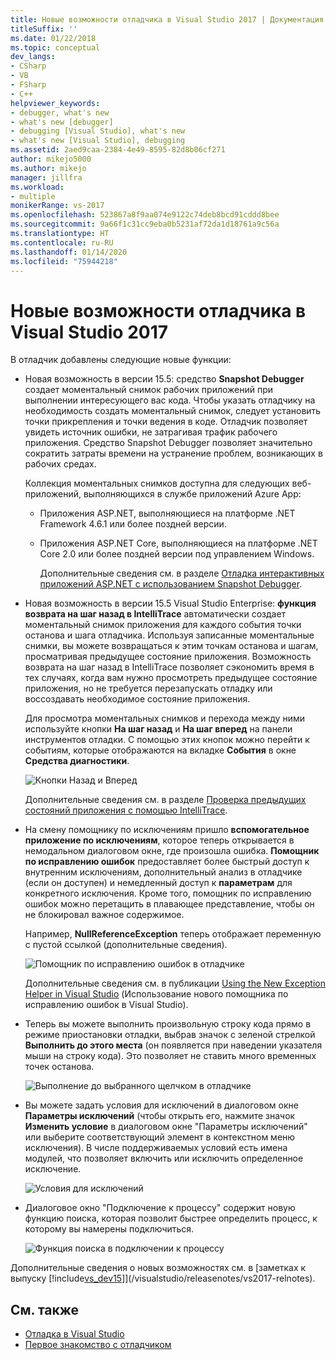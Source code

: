 ```yaml
---
title: Новые возможности отладчика в Visual Studio 2017 | Документация Майкрософт
titleSuffix: ''
ms.date: 01/22/2018
ms.topic: conceptual
dev_langs:
- CSharp
- VB
- FSharp
- C++
helpviewer_keywords:
- debugger, what's new
- what's new [debugger]
- debugging [Visual Studio], what's new
- what's new [Visual Studio], debugging
ms.assetid: 2aed9caa-2384-4e49-8595-82d8b06cf271
author: mikejo5000
ms.author: mikejo
manager: jillfra
ms.workload:
- multiple
monikerRange: vs-2017
ms.openlocfilehash: 523867a8f9aa074e9122c74deb8bcd91cddd8bee
ms.sourcegitcommit: 9a66f1c31cc9eba0b5231af72da1d18761a9c56a
ms.translationtype: HT
ms.contentlocale: ru-RU
ms.lasthandoff: 01/14/2020
ms.locfileid: "75944218"
---
```

# <a name="whats-new-for-the-debugger-in-visual-studio-2017"></a>Новые возможности отладчика в Visual Studio 2017

В отладчик добавлены следующие новые функции:

- Новая возможность в версии 15.5: средство **Snapshot Debugger** создает моментальный снимок рабочих приложений при выполнении интересующего вас кода. Чтобы указать отладчику на необходимость создать моментальный снимок, следует установить точки прикрепления и точки ведения в коде. Отладчик позволяет увидеть источник ошибки, не затрагивая трафик рабочего приложения. Средство Snapshot Debugger позволяет значительно сократить затраты времени на устранение проблем, возникающих в рабочих средах.

    Коллекция моментальных снимков доступна для следующих веб-приложений, выполняющихся в службе приложений Azure App:

  * Приложения ASP.NET, выполняющиеся на платформе .NET Framework 4.6.1 или более поздней версии.
  * Приложения ASP.NET Core, выполняющиеся на платформе .NET Core 2.0 или более поздней версии под управлением Windows.

    Дополнительные сведения см. в разделе [Отладка интерактивных приложений ASP.NET с использованием Snapshot Debugger](../debugger/debug-live-azure-applications.md).

- Новая возможность в версии 15.5 Visual Studio Enterprise: **функция возврата на шаг назад в IntelliTrace** автоматически создает моментальный снимок приложения для каждого события точки останова и шага отладчика. Используя записанные моментальные снимки, вы можете возвращаться к этим точкам останова и шагам, просматривая предыдущее состояние приложения. Возможность возврата на шаг назад в IntelliTrace позволяет сэкономить время в тех случаях, когда вам нужно просмотреть предыдущее состояние приложения, но не требуется перезапускать отладку или воссоздавать необходимое состояние приложения.

    Для просмотра моментальных снимков и перехода между ними используйте кнопки **На шаг назад** и **На шаг вперед** на панели инструментов отладки. С помощью этих кнопок можно перейти к событиям, которые отображаются на вкладке **События** в окне **Средства диагностики**.

    ![Кнопки Назад и Вперед](../debugger/media/intellitrace-step-back-icons-description.png  "Кнопки Назад и Вперед")

    Дополнительные сведения см. в разделе [Проверка предыдущих состояний приложения с помощью IntelliTrace](view-historical-application-state.md).

- На смену помощнику по исключениям пришло **вспомогательное приложение по исключениям**, которое теперь открывается в немодальном диалоговом окне, где произошла ошибка. **Помощник по исправлению ошибок** предоставляет более быстрый доступ к внутренним исключениям, дополнительный анализ в отладчике (если он доступен) и немедленный доступ к **параметрам** для конкретного исключения. Кроме того, помощник по исправлению ошибок можно перетащить в плавающее представление, чтобы он не блокировал важное содержимое.

    Например, **NullReferenceException** теперь отображает переменную с пустой ссылкой (дополнительные сведения).

    ![Помощник по исправлению ошибок в отладчике](../debugger/media/dbg-exception-helper.png "DbgExceptionHelper")

    Дополнительные сведения см. в публикации [Using the New Exception Helper in Visual Studio](https://devblogs.microsoft.com/devops/using-the-new-exception-helper-in-visual-studio-15-preview/) (Использование нового помощника по исправлению ошибок в Visual Studio).

- Теперь вы можете выполнить произвольную строку кода прямо в режиме приостановки отладки, выбрав значок с зеленой стрелкой **Выполнить до этого места** (он появляется при наведении указателя мыши на строку кода). Это позволяет не ставить много временных точек останова.

    ![Выполнение до выбранного щелчком в отладчике](../debugger/media/dbg-run-to-click.png "DbgRunToClick")

- Вы можете задать условия для исключений в диалоговом окне **Параметры исключений** (чтобы открыть его, нажмите значок **Изменить условие** в диалоговом окне "Параметры исключений" или выберите соответствующий элемент в контекстном меню исключения). В числе поддерживаемых условий есть имена модулей, что позволяет включить или исключить определенное исключение.

    ![Условия для исключений](../debugger/media/dbg-conditional-exception.png "DbgConditionalException")

- Диалоговое окно "Подключение к процессу" содержит новую функцию поиска, которая позволит быстрее определить процесс, к которому вы намерены подключиться.

    ![Функция поиска в подключении к процессу](../debugger/media/dbg-attach-to-process-search.png "DbgAttachToProcessSearch")

Дополнительные сведения о новых возможностях см. в [заметках к выпуску [!include[vs_dev15](../misc/includes/vs_dev15_md.md)]](/visualstudio/releasenotes/vs2017-relnotes).

## <a name="see-also"></a>См. также

- [Отладка в Visual Studio](../debugger/index.yml)
- [Первое знакомство с отладчиком](../debugger/debugger-feature-tour.md)